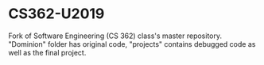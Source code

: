 # CS362-U2019
Fork of Software Engineering (CS 362) class's master repository.
"Dominion" folder has original code, "projects" contains debugged code as well as the final project.
